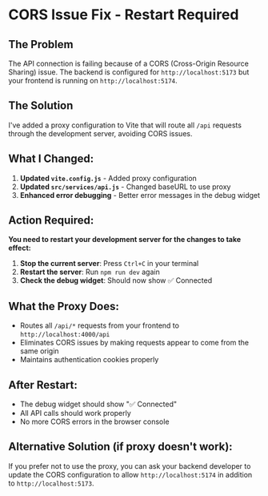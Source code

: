 # CORS Issue Fix - Restart Required

## The Problem
The API connection is failing because of a CORS (Cross-Origin Resource Sharing) issue. The backend is configured for `http://localhost:5173` but your frontend is running on `http://localhost:5174`.

## The Solution
I've added a proxy configuration to Vite that will route all `/api` requests through the development server, avoiding CORS issues.

## What I Changed:
1. **Updated `vite.config.js`** - Added proxy configuration
2. **Updated `src/services/api.js`** - Changed baseURL to use proxy
3. **Enhanced error debugging** - Better error messages in the debug widget

## Action Required:
**You need to restart your development server for the changes to take effect:**

1. **Stop the current server**: Press `Ctrl+C` in your terminal
2. **Restart the server**: Run `npm run dev` again
3. **Check the debug widget**: Should now show ✅ Connected

## What the Proxy Does:
- Routes all `/api/*` requests from your frontend to `http://localhost:4000/api`
- Eliminates CORS issues by making requests appear to come from the same origin
- Maintains authentication cookies properly

## After Restart:
- The debug widget should show "✅ Connected"
- All API calls should work properly
- No more CORS errors in the browser console

## Alternative Solution (if proxy doesn't work):
If you prefer not to use the proxy, you can ask your backend developer to update the CORS configuration to allow `http://localhost:5174` in addition to `http://localhost:5173`.
